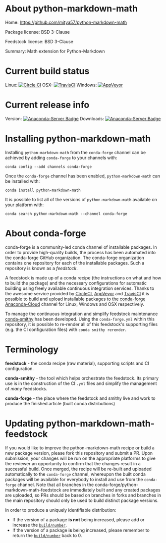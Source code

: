 About python-markdown-math
==========================

Home: https://github.com/mitya57/python-markdown-math

Package license: BSD 3-Clause

Feedstock license: BSD 3-Clause

Summary: Math extension for Python-Markdown



Current build status
====================

Linux: [![Circle CI](https://circleci.com/gh/conda-forge/python-markdown-math-feedstock.svg?style=shield)](https://circleci.com/gh/conda-forge/python-markdown-math-feedstock)
OSX: [![TravisCI](https://travis-ci.org/conda-forge/python-markdown-math-feedstock.svg?branch=master)](https://travis-ci.org/conda-forge/python-markdown-math-feedstock)
Windows: [![AppVeyor](https://ci.appveyor.com/api/projects/status/github/conda-forge/python-markdown-math-feedstock?svg=True)](https://ci.appveyor.com/project/conda-forge/python-markdown-math-feedstock/branch/master)

Current release info
====================
Version: [![Anaconda-Server Badge](https://anaconda.org/conda-forge/python-markdown-math/badges/version.svg)](https://anaconda.org/conda-forge/python-markdown-math)
Downloads: [![Anaconda-Server Badge](https://anaconda.org/conda-forge/python-markdown-math/badges/downloads.svg)](https://anaconda.org/conda-forge/python-markdown-math)

Installing python-markdown-math
===============================

Installing `python-markdown-math` from the `conda-forge` channel can be achieved by adding `conda-forge` to your channels with:

```
conda config --add channels conda-forge
```

Once the `conda-forge` channel has been enabled, `python-markdown-math` can be installed with:

```
conda install python-markdown-math
```

It is possible to list all of the versions of `python-markdown-math` available on your platform with:

```
conda search python-markdown-math --channel conda-forge
```


About conda-forge
=================

conda-forge is a community-led conda channel of installable packages.
In order to provide high-quality builds, the process has been automated into the
conda-forge GitHub organization. The conda-forge organization contains one repository
for each of the installable packages. Such a repository is known as a *feedstock*.

A feedstock is made up of a conda recipe (the instructions on what and how to build
the package) and the necessary configurations for automatic building using freely
available continuous integration services. Thanks to the awesome service provided by
[CircleCI](https://circleci.com/), [AppVeyor](http://www.appveyor.com/)
and [TravisCI](https://travis-ci.org/) it is possible to build and upload installable
packages to the [conda-forge](https://anaconda.org/conda-forge)
[Anaconda-Cloud](http://docs.anaconda.org/) channel for Linux, Windows and OSX respectively.

To manage the continuous integration and simplify feedstock maintenance
[conda-smithy](http://github.com/conda-forge/conda-smithy) has been developed.
Using the ``conda-forge.yml`` within this repository, it is possible to re-render all of
this feedstock's supporting files (e.g. the CI configuration files) with ``conda smithy rerender``.


Terminology
===========

**feedstock** - the conda recipe (raw material), supporting scripts and CI configuration.

**conda-smithy** - the tool which helps orchestrate the feedstock.
                   Its primary use is in the construction of the CI ``.yml`` files
                   and simplify the management of *many* feedstocks.

**conda-forge** - the place where the feedstock and smithy live and work to
                  produce the finished article (built conda distributions)


Updating python-markdown-math-feedstock
=======================================

If you would like to improve the python-markdown-math recipe or build a new
package version, please fork this repository and submit a PR. Upon submission,
your changes will be run on the appropriate platforms to give the reviewer an
opportunity to confirm that the changes result in a successful build. Once
merged, the recipe will be re-built and uploaded automatically to the
`conda-forge` channel, whereupon the built conda packages will be available for
everybody to install and use from the `conda-forge` channel.
Note that all branches in the conda-forge/python-markdown-math-feedstock are
immediately built and any created packages are uploaded, so PRs should be based
on branches in forks and branches in the main repository should only be used to
build distinct package versions.

In order to produce a uniquely identifiable distribution:
 * If the version of a package **is not** being increased, please add or increase
   the [``build/number``](http://conda.pydata.org/docs/building/meta-yaml.html#build-number-and-string).
 * If the version of a package **is** being increased, please remember to return
   the [``build/number``](http://conda.pydata.org/docs/building/meta-yaml.html#build-number-and-string)
   back to 0.
